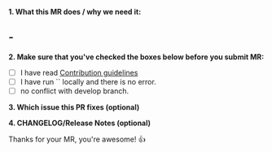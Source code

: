 **1. What this MR does / why we need it:**

## -

**2. Make sure that you've checked the boxes below before you submit MR:**

- [ ] I have read [Contribution guidelines](https://gitlab.com/atixlabs-oss/coa-v2/circles-of-angels-api-v2/-/blob/main/CONTRIBUTING.md)
- [ ] I have run `` locally and there is no error.
- [ ] no conflict with develop branch.

**3. Which issue this PR fixes (optional)**

**4. CHANGELOG/Release Notes (optional)**

Thanks for your MR, you're awesome! :+1:

